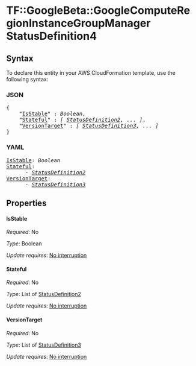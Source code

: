 # TF::GoogleBeta::GoogleComputeRegionInstanceGroupManager StatusDefinition4

## Syntax

To declare this entity in your AWS CloudFormation template, use the following syntax:

### JSON

<pre>
{
    "<a href="#isstable" title="IsStable">IsStable</a>" : <i>Boolean</i>,
    "<a href="#stateful" title="Stateful">Stateful</a>" : <i>[ <a href="statusdefinition2.md">StatusDefinition2</a>, ... ]</i>,
    "<a href="#versiontarget" title="VersionTarget">VersionTarget</a>" : <i>[ <a href="statusdefinition3.md">StatusDefinition3</a>, ... ]</i>
}
</pre>

### YAML

<pre>
<a href="#isstable" title="IsStable">IsStable</a>: <i>Boolean</i>
<a href="#stateful" title="Stateful">Stateful</a>: <i>
      - <a href="statusdefinition2.md">StatusDefinition2</a></i>
<a href="#versiontarget" title="VersionTarget">VersionTarget</a>: <i>
      - <a href="statusdefinition3.md">StatusDefinition3</a></i>
</pre>

## Properties

#### IsStable

_Required_: No

_Type_: Boolean

_Update requires_: [No interruption](https://docs.aws.amazon.com/AWSCloudFormation/latest/UserGuide/using-cfn-updating-stacks-update-behaviors.html#update-no-interrupt)

#### Stateful

_Required_: No

_Type_: List of <a href="statusdefinition2.md">StatusDefinition2</a>

_Update requires_: [No interruption](https://docs.aws.amazon.com/AWSCloudFormation/latest/UserGuide/using-cfn-updating-stacks-update-behaviors.html#update-no-interrupt)

#### VersionTarget

_Required_: No

_Type_: List of <a href="statusdefinition3.md">StatusDefinition3</a>

_Update requires_: [No interruption](https://docs.aws.amazon.com/AWSCloudFormation/latest/UserGuide/using-cfn-updating-stacks-update-behaviors.html#update-no-interrupt)

